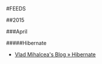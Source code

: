 #FEEDS

##2015

###April

#####Hibernate

+   [Vlad Mihalcea's Blog » Hibernate](http://vladmihalcea.com/category/java-2/hibernate/feed/)